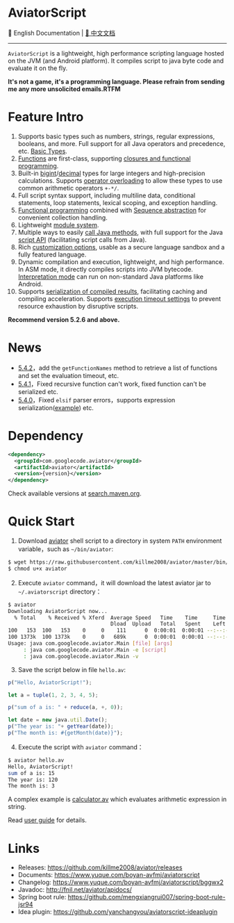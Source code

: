 # AviatorScript

📖 English Documentation | [📖 中文文档](README.md)

----------------------------------------

`AviatorScript` is a lightweight, high performance scripting language hosted on the JVM (and Android platform).
It compiles script to java byte code and evaluate it on the fly.

**It's not a game, it's a programming language. Please refrain from sending me any more unsolicited emails.RTFM**

# Feature Intro

1. Supports basic types such as numbers, strings, regular expressions, booleans, and more. Full support for all Java operators and precedence, etc. [Basic Types](https://www.yuque.com/boyan-avfmj/aviatorscript/lvabnw).
2. [Functions](https://www.yuque.com/boyan-avfmj/aviatorscript/gl2p0q) are first-class, supporting [closures and functional programming](https://www.yuque.com/boyan-avfmj/aviatorscript/ksghfc).
3. Built-in [bigint](https://www.yuque.com/boyan-avfmj/aviatorscript/lvabnw#a0Ifn)/[decimal](https://www.yuque.com/boyan-avfmj/aviatorscript/lvabnw#QbV7z) types for large integers and high-precision calculations. Supports [operator overloading](https://www.yuque.com/boyan-avfmj/aviatorscript/ydllav#5hq4k) to allow these types to use common arithmetic operators `+-*/`.
4. Full script syntax support, including multiline data, conditional statements, loop statements, lexical scoping, and exception handling.
5. [Functional programming](https://www.yuque.com/boyan-avfmj/aviatorscript/ksghfc) combined with [Sequence abstraction](https://www.yuque.com/boyan-avfmj/aviatorscript/yc4l93) for convenient collection handling.
6. Lightweight [module system](https://www.yuque.com/boyan-avfmj/aviatorscript/rqra81).
7. Multiple ways to easily [call Java methods](https://www.yuque.com/boyan-avfmj/aviatorscript/xbdgg2), with full support for the Java [script API](https://www.yuque.com/boyan-avfmj/aviatorscript/bds23b) (facilitating script calls from Java).
8. Rich [customization options](https://www.yuque.com/boyan-avfmj/aviatorscript/yr1oau), usable as a secure language sandbox and a fully featured language.
9. Dynamic compilation and execution, lightweight, and high performance. In ASM mode, it directly compiles scripts into JVM bytecode. [Interpretation mode](https://www.yuque.com/boyan-avfmj/aviatorscript/ok8agx) can run on non-standard Java platforms like Android.
10. Supports [serialization of compiled results](https://github.com/killme2008/aviatorscript/blob/master/src/test/java/com/googlecode/aviator/example/SerializeExample.java), facilitating caching and compiling acceleration. Supports [execution timeout settings](https://github.com/killme2008/aviatorscript/blob/master/src/test/java/com/googlecode/aviator/example/TimeoutExample.java) to prevent resource exhaustion by disruptive scripts.


**Recommend version 5.2.6 and above.**

# News

* [5.4.2](https://github.com/killme2008/aviatorscript/releases/tag/aviator-5.4.2)，add the `getFunctionNames` method to retrieve a list of functions and set the evaluation timeout, etc.
* [5.4.1](https://github.com/killme2008/aviatorscript/releases/tag/aviator-5.4.1)，Fixed recursive function can't work, fixed function can't be serialized etc.
* [5.4.0](https://github.com/killme2008/aviatorscript/releases/tag/aviator-5.4.0)，Fixed `elsif` parser errors，supports expression serialization([example](https://github.com/killme2008/aviatorscript/blob/master/src/test/java/com/googlecode/aviator/example/SerializeExample.java)) etc.

# Dependency

```xml
<dependency>
  <groupId>com.googlecode.aviator</groupId>
  <artifactId>aviator</artifactId>
  <version>{version}</version>
</dependency>
```

Check available versions at [search.maven.org](https://search.maven.org/search?q=g:com.googlecode.aviator%20AND%20a:aviator&core=gav).

# Quick Start

1. Download [aviator](https://raw.githubusercontent.com/killme2008/aviator/master/bin/aviator)  shell script to a directory in system `PATH` environment variable，such as  `~/bin/aviator`:

```sh
$ wget https://raw.githubusercontent.com/killme2008/aviator/master/bin/aviator
$ chmod u+x aviator
```

2. Execute  `aviator`   command，it will download the latest aviator jar to  `~/.aviatorscript`  directory：

```sh
$ aviator
Downloading AviatorScript now...
  % Total    % Received % Xferd  Average Speed   Time    Time     Time  Current
                                 Dload  Upload   Total   Spent    Left  Speed
100   153  100   153    0     0    111      0  0:00:01  0:00:01 --:--:--   111
100 1373k  100 1373k    0     0   689k      0  0:00:01  0:00:01 --:--:--  689k
Usage: java com.googlecode.aviator.Main [file] [args]
     : java com.googlecode.aviator.Main -e [script]
     : java com.googlecode.aviator.Main -v
```

3. Save the script below in file `hello.av`:

```js
p("Hello, AviatorScript!");

let a = tuple(1, 2, 3, 4, 5);

p("sum of a is: " + reduce(a, +, 0));

let date = new java.util.Date();
p("The year is: "+ getYear(date));
p("The month is: #{getMonth(date)}");
```

4. Execute the script with `aviator`  command：

```sh
$ aviator hello.av
Hello, AviatorScript!
sum of a is: 15
The year is: 120
The month is: 3
```

A complex example is [calculator.av](https://github.com/killme2008/aviatorscript/blob/master/examples/calculator.av) which evaluates arithmetic expression in string.

Read [user guide](https://www.yuque.com/boyan-avfmj/aviatorscript/cpow90?translate=en) for details.


# Links

* Releases: <https://github.com/killme2008/aviator/releases>
* Documents: <https://www.yuque.com/boyan-avfmj/aviatorscript>
* Changelog: <https://www.yuque.com/boyan-avfmj/aviatorscript/bggwx2>
* Javadoc: <http://fnil.net/aviator/apidocs/>
* Spring boot rule: <https://github.com/mengxiangrui007/spring-boot-rule-jsr94>
* Idea plugin: <https://github.com/yanchangyou/aviatorscript-ideaplugin>
